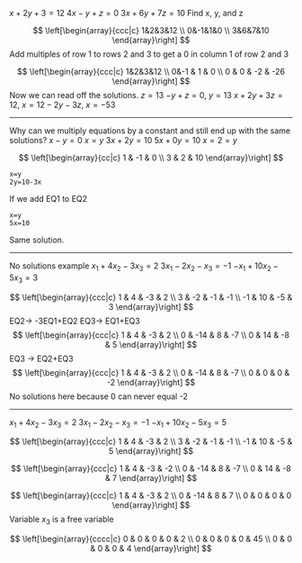 $x+2y+3=12$
$4x-y+z=0$
$3x+6y+7z=10$
Find x, y, and z

$$
\left[\begin{array}{ccc|c}
1&2&3&12 \\
0&-1&1&0 \\
3&6&7&10
\end{array}\right]
$$
Add multiples of row 1 to rows 2 and 3 to get a 0 in column 1 of row 2 and 3

$$
\left[\begin{array}{ccc|c}
1&2&3&12 \\
0&-1 & 1 & 0 \\
0 & 0 & -2 & -26
\end{array}\right]
$$
Now we can read off the solutions.
$z=13$
$-y+z=0$, $y=13$
$x+2y+3z=12$, $x=12-2y-3z$, $x=-53$

---
Why can we multiply equations by a constant and still end up with the same solutions?
$x-y=0$
$x=y$
$3x+2y=10$
$5x+0y=10$
$x=2=y$

$$
\left[\begin{array}{cc|c}
1 & -1 & 0 \\
3 & 2 & 10
\end{array}\right]
$$
```desmos-graph
x=y
2y=10-3x
```
If we add EQ1 to EQ2
```desmos-graph
x=y
5x=10
```
Same solution.

---
No solutions example
$x_{1}+4x_{2}-3x_{3}=2$
$3x_{1}-2x_{2}-x_{3}=-1$
$-x_{1}+10x_{2}-5x_{3}=3$

$$
\left[\begin{array}{ccc|c}
1 & 4 & -3 & 2 \\
3 & -2 & -1 & -1 \\
-1 & 10 & -5 & 3
\end{array}\right]
$$
EQ2-> -3EQ1+EQ2
EQ3-> EQ1+EQ3
$$
\left[\begin{array}{ccc|c}
1 & 4 & -3 & 2 \\
0 & -14 & 8 & -7 \\
0 & 14 & -8 & 5
\end{array}\right]
$$
EQ3 -> EQ2+EQ3
$$
\left[\begin{array}{ccc|c}
1 & 4 & -3 & 2 \\
0 & -14 & 8 & -7 \\
0 & 0 & 0 & -2
\end{array}\right]
$$
No solutions here because 0 can never equal -2

---
$x_{1}+4x_{2}-3x_{3}=2$
$3x_{1}-2x_{2}-x_{3}=-1$
$-x_{1}+10x_{2}-5x_{3}=5$


$$
\left[\begin{array}{ccc|c}
1 & 4 & -3 & 2 \\
3 & -2 & -1 & -1 \\
-1 & 10 & -5 & 5
\end{array}\right]
$$

$$
\left[\begin{array}{ccc|c}
1 & 4 & -3 & -2 \\
0 & -14 & 8 & -7 \\
0 & 14 & -8 & 7
\end{array}\right]
$$

$$
\left[\begin{array}{ccc|c}
1 & 4 & -3 & 2 \\
0 & -14 & 8 & 7 \\
0 & 0 & 0 & 0
\end{array}\right]
$$
Variable $x_{3}$ is a free variable

$$
\left[\begin{array}{cccc|c}
0 & 0 & 0 & 0 & 2 \\
0 & 0 & 0 & 0 & 45 \\
0 & 0 & 0 & 0 & 4
\end{array}\right]
$$
